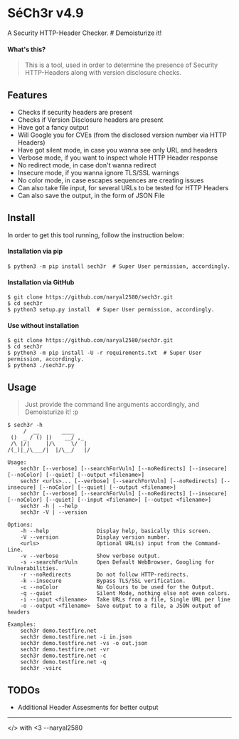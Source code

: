 # SéCh3r v4.9
A Security HTTP-Header Checker.    # Demoisturize it!



#### What's this?

> This is a tool, used in order to determine the presence of Security HTTP-Headers along with version disclosure checks.



## Features

- Checks if security headers are present
- Checks if Version Disclosure headers are present
- Have got a fancy output
- Will Google you for CVEs (from the disclosed version number via HTTP Headers)
- Have got silent mode, in case you wanna see only URL and headers
- Verbose mode, if you want to inspect whole HTTP Header response
- No redirect mode, in case don't wanna redirect
- Insecure mode, if you wanna ignore TLS/SSL warnings
- No color mode, in case escapes sequences are creating issues
- Can also take file input, for several URLs to be tested for HTTP Headers
- Can also save the output, in the form of JSON File



## Install

In order to get this tool running, follow the instruction below:

#### Installation via pip

```
$ python3 -m pip install sech3r  # Super User permission, accordingly.
```

#### Installation via GitHub

```
$ git clone https://github.com/naryal2580/sech3r.git
$ cd sech3r
$ python3 setup.py install  # Super User permission, accordingly.
```

#### Use without installation
```
$ git clone https://github.com/naryal2580/sech3r.git
$ cd sech3r
$ python3 -m pip install -U -r requirements.txt  # Super User permission, accordingly.
$ python3 ./sech3r.py
```



## Usage

> Just provide the command line arguments accordingly, and Demoisturize it! :p


```
$ sech3r -h
     /  __       ____
 ()  _ / () |)    __/ ,_
 /\ |/|     |/\     \/  |
/(_)|_/\___/|  |/\__/   |/

Usage:
    sech3r [--verbose] [--searchForVuln] [--noRedirects] [--insecure] [--noColor] [--quiet] [--output <filename>]
    sech3r <urls>... [--verbose] [--searchForVuln] [--noRedirects] [--insecure] [--noColor] [--quiet] [--output <filename>]
    sech3r [--verbose] [--searchForVuln] [--noRedirects] [--insecure] [--noColor] [--quiet] [--input <filename>] [--output <filename>]
    sech3r -h | --help
    sech3r -V | --version

Options:
    -h --help               Display help, basically this screen.
    -V --version            Display version number.
    <urls>                  Optional URL(s) input from the Command-Line.
    -v --verbose            Show verbose output.
    -s --searchForVuln      Open Default WebBrowser, Googling for Vulnerabilities.
    -r --noRedirects        Do not follow HTTP-redirects.
    -k --insecure           Bypass TLS/SSL verification.
    -c --noColor            No Colours to be used for the Output.
    -q --quiet              Silent Mode, nothing else not even colors.
    -i --input <filename>   Take URLs from a file, Single URL per line
    -o --output <filename>  Save output to a file, a JSON output of headers

Examples:
    sech3r demo.testfire.net
    sech3r demo.testfire.net -i in.json
    sech3r demo.testfire.net -vs -o out.json
    sech3r demo.testfire.net -vr
    sech3r demo.testfire.net -c
    sech3r demo.testfire.net -q
    sech3r -vsirc
```


## TODOs

- Additional Header Assesments for better output

----

</> with <3 --naryal2580